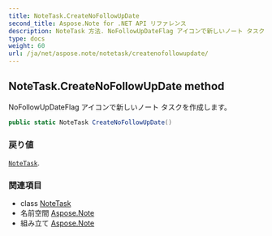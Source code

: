 ```yaml
---
title: NoteTask.CreateNoFollowUpDate
second_title: Aspose.Note for .NET API リファレンス
description: NoteTask 方法. NoFollowUpDateFlag アイコンで新しいノート タスクを作成します
type: docs
weight: 60
url: /ja/net/aspose.note/notetask/createnofollowupdate/
---
```

## NoteTask.CreateNoFollowUpDate method

NoFollowUpDateFlag アイコンで新しいノート タスクを作成します。

```csharp
public static NoteTask CreateNoFollowUpDate()
```

### 戻り値

[`NoteTask`](../).

### 関連項目

* class [NoteTask](../)
* 名前空間 [Aspose.Note](../../notetask/)
* 組み立て [Aspose.Note](../../../)


